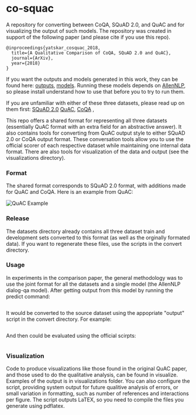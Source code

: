 # co-squac
A repository for converting between CoQA, SQuAD 2.0, and QuAC and for visualizing the output of such models. 
The repository was created in support of the following paper (and please cite if you use this repo).

```
@inproceedings{yatskar_cosquac_2018,
  title={A Qualitative Comparison of CoQA, SQuAD 2.0 and QuAC},
  journal={ArXiv},
  year={2018}  
}

```

If you want the outputs and models generated in this work, they can be found here: [outputs](), [models](). Running these models depends on [AllenNLP](), so please install understand how to use that before you to try to run them. 

If you are unfamiliar with either of these three datasets, please read up on them first: [SQuAD 2.0](https://rajpurkar.github.io/SQuAD-explorer/) [QuAC](quac.ai), [CoQA](https://stanfordnlp.github.io/coqa/) ,  

This repo offers a shared format for representing all three datasets (essentially QuAC format with an extra field for an abstractive answer).
It also contains tools for converting from QuAC output style to either SQuAD 2.0 or CoQA output format.
These conversation tools allow you to use the official scorer of each respective dataset while maintaining one internal data format. 
There are also tools for visualization of the data and output (see the visualizations directory).

### Format
The shared format corresponds to SQuAD 2.0 format, with additions made for QuAC and CoQA. 
Here is an example from QuAC:

![QuAC Example]()

### Release
The datasets directory already contains all three dataset train and development sets converted to this format (as well as the orginally formated data). 
If you want to regenerate these files, use the scripts in the convert directory. 

### Usage
In experiments in the comparison paper, the general methodology was to use the joint format for all the datasets and a single model (the AllenNLP dialog-qa model). 
After getting output from this model by running the predict command:

```

```

It would be converted to the source dataset using the appopriate "output" script in the convert directory. For example:

```

```

And then could be evaluated using the official scirpts:

```

```

### Visualization
Code to produce visualizations like those found in the original QuAC paper, and those used to do the qualitative analysis, can be found in visualize. 
Examples of the output is in visualizations folder.
You can also configure the script, providing system output for future qualitive analysis of errors, or small variation in formatting, such as number of references and interactions per figure.
The script outputs LaTEX, so you need to compile the files you generate using pdflatex. 

```

```
 


